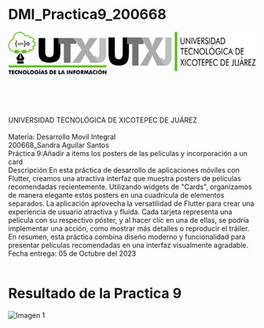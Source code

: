 # DMI_Practica9_200668
<div style="display: flex; justify-content: space-between;">
    <img align="left" src="https://github.com/MauricioRL15/Logos_UTXJ/blob/main/LOGO%20TIC.png?raw=true" alt="Imagen 1" width="200"; />
    <img align="right" src="https://github.com/MauricioRL15/Logos_UTXJ/blob/main/LOGO%20UTXJ%202019.png?raw=true" alt="Imagen 2" width="300" height="80" />
</div><br><br><br><br><br>
UNIVERSIDAD TECNOLÓGICA DE XICOTEPEC DE JUÁREZ <br><br>
Materia: Desarrollo Movil Integral <br>
200668_Sandra Aguilar Santos<br>
Práctica 9:Añadir a items los posters de las películas y incorporación a un card <br>
Descripción:En esta práctica de desarrollo de aplicaciones móviles con Flutter, creamos una atractiva interfaz que muestra posters de películas recomendadas recientemente. Utilizando widgets de "Cards", organizamos de manera elegante estos posters en una cuadrícula de elementos separados. La aplicación aprovecha la versatilidad de Flutter para crear una experiencia de usuario atractiva y fluida. Cada tarjeta representa una película con su respectivo póster, y al hacer clic en una de ellas, se podría implementar una acción, como mostrar más detalles o reproducir el tráiler. En resumen, esta práctica combina diseño moderno y funcionalidad para presentar películas recomendadas en una interfaz visualmente agradable. <br>
Fecha entrega: 05 de Octubre del 2023 <br> <br>

# Resultado de la Practica 9

<div style="display: flex; justify-content:">
 <img align="left" src="practica8_200668/images/Captura de pantalla 2023-09-27 113032.png?raw=true" alt="Imagen 1" width="200";/>

</div>
